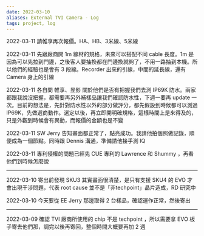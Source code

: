 ```yaml
---
date: 2022-03-10
aliases: External TVI Camera - Log
tags: project, log
---
```




2022-03-11 請帷享再次報價。HA、HB、3米線、5米線

2022-03-11 先跟廠商開 1m 線材的規格，未來可以搭配不同 cable 長度。1m 是因為可以先拉到門邊，之後客人要抽換都在門邊換就夠了，不用一路抽到本機。所以他們的經驗也是會有 3 段線。Recorder 出來的引線，中間的延長線，還有 Camera 身上的引線

2022-03-11 各自問 帷享、昱影 關於他們是否有把握我們去測 IP69K 防水。兩家都跟我說沒把握，都需要再另外補樣品讓我們確認防水性，下週一要再 update 一次。目前的想法是，先針對防水性以外的部分做評分，都先假設到時候都可以測過 IP69K，先做選商動作。選定以後，再立即開明確規格，這樣時間上是來得及的，只是外觀到時候會有異動，而報價的金額也是不變

2022-03-11 SW Jerry 告知畫面都正常了，點亮成功。我請他拍個照做記錄，順便成為一個節點。同時跟 Dennis 溝通，準備請他接手測 IQ

2022-03-11 專利侵權的問題已經先 CUE 專利的 Lawrence 和 Shummy ，再看他們到時候怎麼說

---

2022-03-10 寄出前發現 SKU3 其實畫面很清楚，是只有支援 SKU4 的 EVO 才會出現干涉問題，代表 root cause 並不是「非techpoint」晶片造成，RD 研究中

2022-03-10 今天要從 EE Jerry 那邊取得 2 台樣品，確認運作正常，然後寄出

---

2022-03-09 確認 TVI 廠商所使用的 chip 不是 techpoint ，所以需要拿 EVO 板子寄去他們那，調完以後再寄回，整個時間大概要再加 2 週

